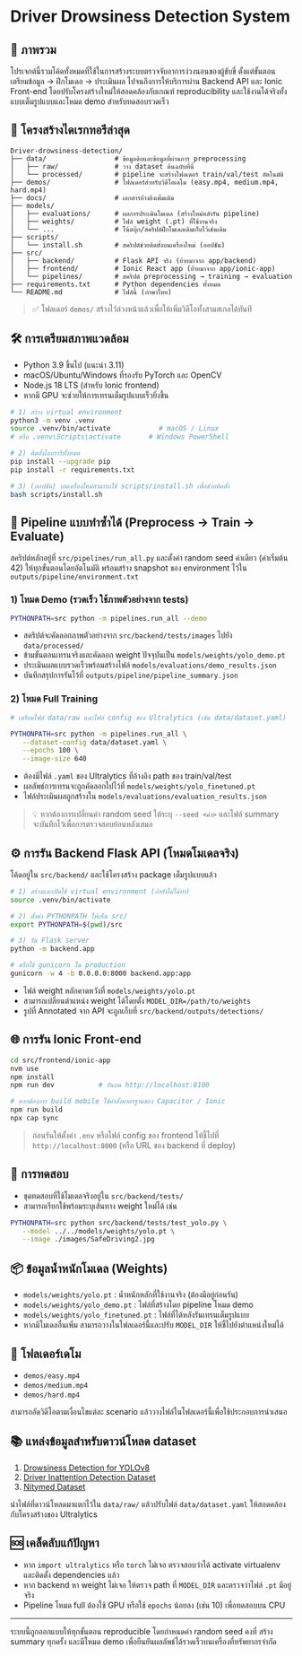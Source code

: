# Driver Drowsiness Detection System

## 🧭 ภาพรวม

โปรเจกต์นี้รวมโค้ดทั้งหมดที่ใช้ในการสร้างระบบตรวจจับอาการง่วงนอนของผู้ขับขี่ ตั้งแต่ขั้นตอนเตรียมข้อมูล → ฝึกโมเดล → ประเมินผล ไปจนถึงการให้บริการผ่าน Backend API และ Ionic Front-end โดยปรับโครงสร้างใหม่ให้สอดคล้องกับเกณฑ์ reproducibility และใช้งานได้จริงทั้งแบบเต็มรูปแบบและโหมด demo สำหรับทดสอบรวดเร็ว

## 📂 โครงสร้างไดเรกทอรีล่าสุด

```text
Driver-drowsiness-detection/
├── data/                 # ข้อมูลดิบและข้อมูลที่ผ่านการ preprocessing
│   ├── raw/              # วาง dataset ต้นฉบับที่นี่
│   └── processed/        # pipeline จะสร้างโฟลเดอร์ train/val/test อัตโนมัติ
├── demos/                # โฟลเดอร์สำหรับวิดีโอเดโม (easy.mp4, medium.mp4, hard.mp4)
├── docs/                 # เอกสารอ้างอิงเพิ่มเติม
├── models/
│   ├── evaluations/      # ผลการประเมินโมเดล (สร้างใหม่หลังรัน pipeline)
│   ├── weights/          # ไฟล์ weight (.pt) ที่ใช้งานจริง
│   └── ...               # โน้ตบุ๊ก/สคริปต์ฝึกโมเดลเดิมเก็บไว้เช่นเดิม
├── scripts/
│   └── install.sh        # สคริปต์ช่วยติดตั้งบนเครื่องใหม่ (ออปชัน)
├── src/
│   ├── backend/          # Flask API จริง (ย้ายมาจาก app/backend)
│   ├── frontend/         # Ionic React app (ย้ายมาจาก app/ionic-app)
│   └── pipelines/        # สคริปต์ preprocessing → training → evaluation
├── requirements.txt      # Python dependencies ทั้งหมด
└── README.md             # ไฟล์นี้ (ภาษาไทย)
```

> ✅ โฟลเดอร์ `demos/` สร้างไว้ล่วงหน้าแล้วเพื่อให้เพิ่มวิดีโอทั้งสามสเกลได้ทันที

## 🛠️ การเตรียมสภาพแวดล้อม

- Python 3.9 ขึ้นไป (แนะนำ 3.11)
- macOS/Ubuntu/Windows ที่รองรับ PyTorch และ OpenCV
- Node.js 18 LTS (สำหรับ Ionic frontend)
- หากมี GPU จะช่วยให้การเทรนเต็มรูปแบบเร็วยิ่งขึ้น

```bash
# 1) สร้าง virtual environment
python3 -m venv .venv
source .venv/bin/activate            # macOS / Linux
# หรือ .venv\Scripts\activate       # Windows PowerShell

# 2) ติดตั้งไลบรารีทั้งหมด
pip install --upgrade pip
pip install -r requirements.txt

# 3) (ออปชัน) บนเครื่องใหม่สามารถใช้ scripts/install.sh เพื่อช่วยติดตั้ง
bash scripts/install.sh
```

## 🔁 Pipeline แบบทำซ้ำได้ (Preprocess → Train → Evaluate)

สคริปต์หลักอยู่ที่ `src/pipelines/run_all.py` และตั้งค่า random seed ค่าเดียว (ค่าเริ่มต้น 42) ให้ทุกขั้นตอนโดยอัตโนมัติ พร้อมสร้าง snapshot ของ environment ไว้ใน `outputs/pipeline/environment.txt`

### 1) โหมด Demo (รวดเร็ว ใช้ภาพตัวอย่างจาก tests)

```bash
PYTHONPATH=src python -m pipelines.run_all --demo
```

- สคริปต์จะคัดลอกภาพตัวอย่างจาก `src/backend/tests/images` ไปยัง `data/processed/`
- ข้ามขั้นตอนเทรนจริงและคัดลอก weight ปัจจุบันเป็น `models/weights/yolo_demo.pt`
- ประเมินผลแบบรวดเร็วพร้อมสร้างไฟล์ `models/evaluations/demo_results.json`
- บันทึกสรุปการรันไว้ที่ `outputs/pipeline/pipeline_summary.json`

### 2) โหมด Full Training

```bash
# เตรียมไฟล์ data/raw และไฟล์ config ของ Ultralytics (เช่น data/dataset.yaml)

PYTHONPATH=src python -m pipelines.run_all \
   --dataset-config data/dataset.yaml \
   --epochs 100 \
   --image-size 640
```

- ต้องมีไฟล์ `.yaml` ของ Ultralytics ที่อ้างอิง path ของ train/val/test
- ผลลัพธ์การเทรนจะถูกคัดลอกไปไว้ที่ `models/weights/yolo_finetuned.pt`
- ไฟล์ประเมินผลถูกสร้างใน `models/evaluations/evaluation_results.json`

> 💡 หากต้องการเปลี่ยนค่า random seed ให้ระบุ `--seed <ค่า>` และไฟล์ summary จะบันทึกไว้เพื่อการตรวจสอบย้อนหลังเสมอ

## ⚙️ การรัน Backend Flask API (โหมดโมเดลจริง)

โค้ดอยู่ใน `src/backend/` และใช้โครงสร้าง package เต็มรูปแบบแล้ว

```bash
# 1) สร้างและเปิดใช้ virtual environment (ถ้ายังไม่ได้ทำ)
source .venv/bin/activate

# 2) ตั้งค่า PYTHONPATH ให้เห็น src/
export PYTHONPATH=$(pwd)/src

# 3) รัน Flask server
python -m backend.app

# หรือใช้ gunicorn ใน production
gunicorn -w 4 -b 0.0.0.0:8000 backend.app:app
```

- ไฟล์ weight หลักคาดหวังที่ `models/weights/yolo.pt`
- สามารถเปลี่ยนตำแหน่ง weight ได้โดยตั้ง `MODEL_DIR=/path/to/weights`
- รูปที่ Annotated จาก API จะถูกเก็บที่ `src/backend/outputs/detections/`

## 🌐 การรัน Ionic Front-end

```bash
cd src/frontend/ionic-app
nvm use
npm install
npm run dev           # รันบน http://localhost:8100

# หากต้องการ build mobile ใช้คำสั่งมาตรฐานของ Capacitor / Ionic
npm run build
npx cap sync
```

> ก่อนรันให้ตั้งค่า `.env` หรือไฟล์ config ของ frontend ให้ชี้ไปที่ `http://localhost:8000` (หรือ URL ของ backend ที่ deploy)

## 🧪 การทดสอบ

- ชุดทดสอบที่ใช้โมเดลจริงอยู่ใน `src/backend/tests/`
- สามารถเรียกใช้พร้อมระบุเส้นทาง weight ใหม่ได้ เช่น

```bash
PYTHONPATH=src python src/backend/tests/test_yolo.py \
   --model ../../models/weights/yolo.pt \
   --image ./images/SafeDriving2.jpg
```

## 📦 ข้อมูลน้ำหนักโมเดล (Weights)

- `models/weights/yolo.pt`       : น้ำหนักหลักที่ใช้งานจริง (ต้องมีอยู่ก่อนรัน)
- `models/weights/yolo_demo.pt`  : ไฟล์ที่สร้างโดย pipeline โหมด demo
- `models/weights/yolo_finetuned.pt` : ไฟล์ที่ได้หลังรันเทรนเต็มรูปแบบ
- หากมีโมเดลอื่นเพิ่ม สามารถวางในโฟลเดอร์นี้และปรับ `MODEL_DIR` ให้ชี้ไปยังตำแหน่งใหม่ได้

## 🎥 โฟลเดอร์เดโม

- `demos/easy.mp4`
- `demos/medium.mp4`
- `demos/hard.mp4`

สามารถอัดวิดีโอตามเงื่อนไขแต่ละ scenario แล้ววางไฟล์ในโฟลเดอร์นี้เพื่อใช้ประกอบการนำเสนอ

## 📚 แหล่งข้อมูลสำหรับดาวน์โหลด dataset

1. [Drowsiness Detection for YOLOv8](https://www.kaggle.com/datasets/cubeai/drowsiness-detection-for-yolov8)
2. [Driver Inattention Detection Dataset](https://www.kaggle.com/datasets/zeyad1mashhour/driver-inattention-detection-dataset)
3. [Nitymed Dataset](https://www.kaggle.com/datasets/nikospetrellis/nitymed)

นำไฟล์ที่ดาวน์โหลดมาแตกไว้ใน `data/raw/` แล้วปรับไฟล์ `data/dataset.yaml` ให้สอดคล้องกับโครงสร้างของ Ultralytics

## 🆘 เคล็ดลับแก้ปัญหา

- หาก `import ultralytics` หรือ `torch` ไม่เจอ ตรวจสอบว่าได้ activate virtualenv และติดตั้ง dependencies แล้ว
- หาก backend หา weight ไม่เจอ ให้ตรวจ path ที่ `MODEL_DIR` และตรวจว่าไฟล์ `.pt` มีอยู่จริง
- Pipeline โหมด full ต้องใช้ GPU หรือใช้ `epochs` น้อยลง (เช่น 10) เพื่อทดสอบบน CPU

---

ระบบนี้ถูกออกแบบให้ทุกขั้นตอน reproducible โดยกำหนดค่า random seed คงที่ สร้าง summary ทุกครั้ง และมีโหมด demo เพื่อยืนยันผลลัพธ์ได้รวดเร็วบนเครื่องที่ทรัพยากรจำกัด
